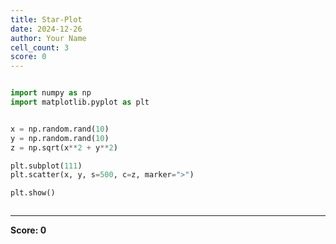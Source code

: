 ```yaml
---
title: Star-Plot
date: 2024-12-26
author: Your Name
cell_count: 3
score: 0
---
```


```python

```


```python
import numpy as np
import matplotlib.pyplot as plt


x = np.random.rand(10)
y = np.random.rand(10)
z = np.sqrt(x**2 + y**2)

plt.subplot(111)
plt.scatter(x, y, s=500, c=z, marker=">")

plt.show()
```


```python

```


---
**Score: 0**